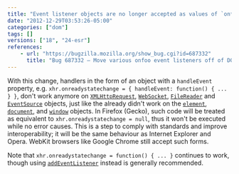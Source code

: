 ```yaml
---
title: "Event listener objects are no longer accepted as values of `on*` properties on `XMLHttpRequest`, `FileReader`, `WebSocket`, and `EventSource` objects"
date: "2012-12-29T03:53:26-05:00"
categories: ["dom"]
tags: []
versions: ["18", "24-esr"]
references:
    - url: "https://bugzilla.mozilla.org/show_bug.cgi?id=687332"
      title: "Bug 687332 – Move various onfoo event listeners off of DOM objects and into event listener managers"
---
```

With this change, handlers in the form of an object with a `handleEvent` property, e.g. `xhr.onreadystatechange = { handleEvent: function() { ... } }`, don't work anymore on [`XMLHttpRequest`](https://developer.mozilla.org/docs/Web/API/XMLHttpRequest), [`WebSocket`](https://developer.mozilla.org/docs/Web/API/WebSocket), [`FileReader`](https://developer.mozilla.org/docs/Web/API/FileReader) and [`EventSource`](https://developer.mozilla.org/docs/Web/API/EventSource) objects, just like the already didn't work on the [`element`](https://developer.mozilla.org/docs/Web/API/element), [`document`](https://developer.mozilla.org/docs/Web/API/document), and [`window`](https://developer.mozilla.org/docs/Web/API/window) objects. In Firefox (Gecko), such code will be treated as equivalent to `xhr.onreadystatechange = null`, thus it won't be executed while no error causes. This is a step to comply with standards and improve interoperability; it will be the same behaviour as Internet Explorer and Opera. WebKit browsers like Google Chrome still accept such forms.

Note that `xhr.onreadystatechange = function() { ... }` continues to work, though using [`addEventListener`](https://developer.mozilla.org/docs/Web/API/EventTarget.addEventListener) instead is generally recommended.

